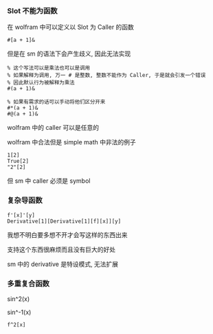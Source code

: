 






### Slot 不能为函数

在 wolfram 中可以定义以 Slot 为 Caller 的函数

```
#[a + 1]&
```

但是在 sm 的语法下会产生歧义, 因此无法实现

```sm
% 这个写法可以是乘法也可以是调用
% 如果解释为调用, 万一 # 是整数, 整数不能作为 Caller, 于是就会引发一个错误
% 因此默认行为被解释为乘法
#(a + 1)&

% 如果有需求的话可以手动将他们区分开来
#*(a + 1)&
#@(a + 1)&
```

wolfram 中的 caller 可以是任意的


wolfram 中合法但是 simple math 中非法的例子

```
1[2]
True[2]
"2"[2]
```

但 sm 中 caller 必须是 symbol

### 复杂导函数

```
f'[x]'[y]
Derivative[1][Derivative[1][f][x]][y]
```

我想不明白要多想不开才会写这样的东西出来

支持这个东西很麻烦而且没有巨大的好处

sm 中的 derivative 是特设模式, 无法扩展


### 多重复合函数


sin^2(x)

sin^-1(x)

```
f^2[x]
```




